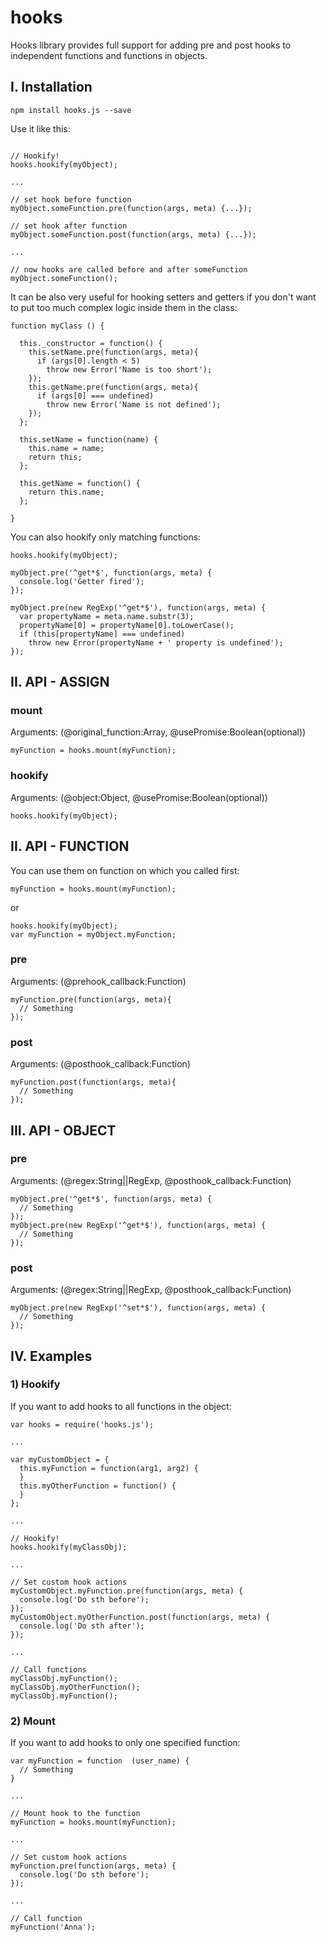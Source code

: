 # hooks

Hooks library provides full support for adding pre and post hooks to independent functions and functions in objects.

## I. Installation

`npm install hooks.js --save`

Use it like this:

```

// Hookify!
hooks.hookify(myObject);

...

// set hook before function
myObject.someFunction.pre(function(args, meta) {...});

// set hook after function
myObject.someFunction.post(function(args, meta) {...});

...

// now hooks are called before and after someFunction
myObject.someFunction();
```

It can be also very useful for hooking setters and getters if you don't want to put too much complex logic inside them in the class:

```
function myClass () {

  this._constructor = function() {
    this.setName.pre(function(args, meta){
      if (args[0].length < 5)
        throw new Error('Name is too short');
    });
    this.getName.pre(function(args, meta){
      if (args[0] === undefined)
        throw new Error('Name is not defined');
    });
  };

  this.setName = function(name) {
    this.name = name;
    return this;
  };

  this.getName = function() {
    return this.name;
  };

}
```

You can also hookify only matching functions:

```
hooks.hookify(myObject);

myObject.pre('^get*$', function(args, meta) {
  console.log('Getter fired');
});

myObject.pre(new RegExp('^get*$'), function(args, meta) {
  var propertyName = meta.name.substr(3);
  propertyName[0] = propertyName[0].toLowerCase();
  if (this[propertyName] === undefined)
    throw new Error(propertyName + ' property is undefined');
});
```

## II. API - ASSIGN

### mount
Arguments: (@original_function:Array, @usePromise:Boolean(optional))

```
myFunction = hooks.mount(myFunction);
```

### hookify
Arguments: (@object:Object, @usePromise:Boolean(optional))

```
hooks.hookify(myObject);
```

## II. API - FUNCTION

You can use them on function on which you called first:

`myFunction = hooks.mount(myFunction);`

or

```
hooks.hookify(myObject);
var myFunction = myObject.myFunction;
```

### pre
Arguments: (@prehook_callback:Function)

```
myFunction.pre(function(args, meta){
  // Something
});
```

### post
Arguments: (@posthook_callback:Function)

```
myFunction.post(function(args, meta){
  // Something
});
```

## III. API - OBJECT

### pre
Arguments: (@regex:String||RegExp, @posthook_callback:Function)

```
myObject.pre('^get*$', function(args, meta) {
  // Something
});
myObject.pre(new RegExp('^get*$'), function(args, meta) {
  // Something
});
```

### post
Arguments: (@regex:String||RegExp, @posthook_callback:Function)

```
myObject.pre(new RegExp('^set*$'), function(args, meta) {
  // Something
});
```

## IV. Examples

### 1) Hookify

If you want to add hooks to all functions in the object:

```
var hooks = require('hooks.js');

...

var myCustomObject = {
  this.myFunction = function(arg1, arg2) {
  }
  this.myOtherFunction = function() {
  }
};

...

// Hookify!
hooks.hookify(myClassObj);

...

// Set custom hook actions
myCustomObject.myFunction.pre(function(args, meta) {
  console.log('Do sth before');
});
myCustomObject.myOtherFunction.post(function(args, meta) {
  console.log('Do sth after');
});

...

// Call functions
myClassObj.myFunction();
myClassObj.myOtherFunction();
myClassObj.myFunction();
```

### 2) Mount

If you want to add hooks to only one specified function:

```
var myFunction = function  (user_name) {
  // Something
}

...

// Mount hook to the function
myFunction = hooks.mount(myFunction);

...

// Set custom hook actions
myFunction.pre(function(args, meta) {
  console.log('Do sth before');
});

...

// Call function
myFunction('Anna');
```